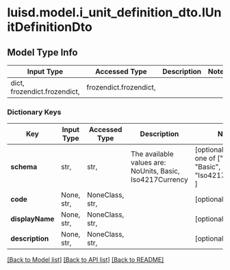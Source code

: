 # luisd.model.i_unit_definition_dto.IUnitDefinitionDto

## Model Type Info
Input Type | Accessed Type | Description | Notes
------------ | ------------- | ------------- | -------------
dict, frozendict.frozendict,  | frozendict.frozendict,  |  | 

### Dictionary Keys
Key | Input Type | Accessed Type | Description | Notes
------------ | ------------- | ------------- | ------------- | -------------
**schema** | str,  | str,  | The available values are: NoUnits, Basic, Iso4217Currency | [optional] must be one of ["NoUnits", "Basic", "Iso4217Currency", ] 
**code** | None, str,  | NoneClass, str,  |  | [optional] 
**displayName** | None, str,  | NoneClass, str,  |  | [optional] 
**description** | None, str,  | NoneClass, str,  |  | [optional] 

[[Back to Model list]](../../README.md#documentation-for-models) [[Back to API list]](../../README.md#documentation-for-api-endpoints) [[Back to README]](../../README.md)

